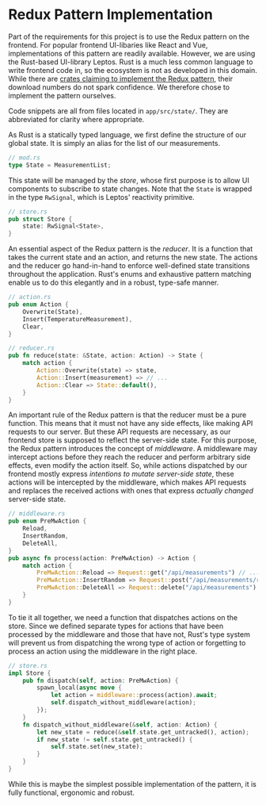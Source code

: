 # Redux Pattern Implementation

Part of the requirements for this project is to use the Redux pattern on the frontend.
For popular frontend UI-libaries like React and Vue,
implementations of this pattern are readily available.
However, we are using the Rust-based UI-library Leptos.
Rust is a much less common language to write frontend code in,
so the ecosystem is not as developed in this domain.
While there are [crates claiming to implement the Redux pattern][redux-crates],
their download numbers do not spark confidence.
We therefore chose to implement the pattern ourselves.

Code snippets are all from files located in `app/src/state/`.
They are abbreviated for clarity where appropriate.

As Rust is a statically typed language,
we first define the structure of our global state.
It is simply an alias for the list of our measurements.

```rust
// mod.rs
type State = MeasurementList;
```

This state will be managed by the *store*,
whose first purpose is to allow UI components to subscribe to state changes.
Note that the `State` is wrapped in the type `RwSignal`,
which is Leptos' reactivity primitive.

```rust
// store.rs
pub struct Store {
    state: RwSignal<State>,
}
```

An essential aspect of the Redux pattern is the *reducer*.
It is a function that takes the current state and an action,
and returns the new state.
The actions and the reducer go hand-in-hand to enforce
well-defined state transitions throughout the application.
Rust's enums and exhaustive pattern matching enable us to do this elegantly
and in a robust, type-safe manner.

```rust
// action.rs
pub enum Action {
    Overwrite(State),
    Insert(TemperatureMeasurement),
    Clear,
}

// reducer.rs
pub fn reduce(state: &State, action: Action) -> State {
    match action {
        Action::Overwrite(state) => state,
        Action::Insert(measurement) => // ...
        Action::Clear => State::default(),
    }
}
```

An important rule of the Redux pattern is that the reducer must be a pure function.
This means that it must not have any side effects,
like making API requests to our server.
But these API requests are necessary, as our frontend store is supposed
to reflect the server-side state.
For this purpose, the Redux pattern introduces the concept of *middleware*.
A middleware may intercept actions before they reach the reducer
and perform arbitrary side effects, even modify the action itself.
So, while actions dispatched by our frontend mostly express
*intentions to mutate server-side state*, these actions will be intercepted
by the middleware, which makes API requests and replaces the received actions
with ones that express *actually changed* server-side state.

```rust
// middleware.rs
pub enum PreMwAction {
    Reload,
    InsertRandom,
    DeleteAll,
}
pub async fn process(action: PreMwAction) -> Action {
    match action {
        PreMwAction::Reload => Request::get("/api/measurements") // ...
        PreMwAction::InsertRandom => Request::post("/api/measurements/random") // ...
        PreMwAction::DeleteAll => Request::delete("/api/measurements") // ...
    }
}
```

To tie it all together, we need a function that dispatches actions
on the store. Since we defined separate types for actions that have
been processed by the middleware and those that have not,
Rust's type system will prevent us from dispatching the wrong type of action
or forgetting to process an action using the middleware in the right place.

```rust
// store.rs
impl Store {
    pub fn dispatch(self, action: PreMwAction) {
        spawn_local(async move {
            let action = middleware::process(action).await;
            self.dispatch_without_middleware(action);
        });
    }
    fn dispatch_without_middleware(&self, action: Action) {
        let new_state = reduce(&self.state.get_untracked(), action);
        if new_state != self.state.get_untracked() {
            self.state.set(new_state);
        }
    }
}
```

While this is maybe the simplest possible implementation of the pattern,
it is fully functional, ergonomic and robust.

[redux-crates]: https://crates.io/search?q=redux
